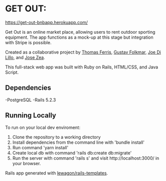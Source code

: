 # GET OUT:
https://get-out-bnbapp.herokuapp.com/

Get Out is an online market place, allowing users to rent outdoor sporting equipment. The app functions as a mock-up at this stage but integration with Stripe is possible.   

Created as a collaborative project by <a href="https://github.com/tomkf">Thomas Ferris</a>, <a href="https://github.com/gfmar">Gustav Folkmar</a>, <a href="https://github.com/jdilillo">Joe Di Lillo</a>, and <a href="https://github.com/zeajose">Jose Zea</a>.

This full-stack web app was built with Ruby on Rails, HTML/CSS, and Java Script. 


## Dependencies
-PostgreSQL
-Rails 5.2.3

## Running Locally  

To run on your local dev enviroment:
1. Clone the repository to a working directory
2. Install dependencies from the command line with  'bundle install'
3. Run command 'yarn install'
4. Create local db with command 'rails db:create db:migrate'
5. Run the server with command 'rails s' and visit http://localhost:3000/ in your browser.

Rails app generated with [lewagon/rails-templates](https://github.com/lewagon/rails-templates).
